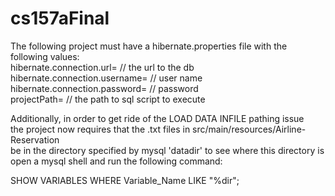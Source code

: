 # cs157aFinal

The following project must have a hibernate.properties file with the following values: <br/>
hibernate.connection.url= // the url to the db <br/>
hibernate.connection.username= // user name <br/>
hibernate.connection.password= // password <br/>
projectPath= // the path to sql script to execute <br/>

Additionally, in order to get ride of the LOAD DATA INFILE pathing issue <br/>
the project now requires that the .txt files in src/main/resources/Airline-Reservation <br/>
be in the directory specified by mysql 'datadir' to see where this directory is <br/>
open a mysql shell and run the following command: <br/>

SHOW VARIABLES WHERE Variable_Name LIKE "%dir"; <br/>